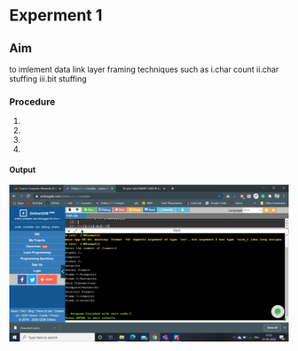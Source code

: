 # Experment 1
## Aim
to imlement data link layer framing techniques such as 
i.char count ii.char stuffing iii.bit stuffing
### Procedure
1.
2.
3.
4.

#### Output
![output](Exp1Output.png)
